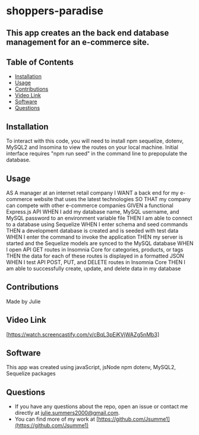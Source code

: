# shoppers-paradise
  
## This app creates an the back end database management for an e-commerce site.
## Table of Contents
* [Installation](#installation)
* [Usage](#usage)
* [Contributions](#contributions)
* [Video Link](#video)
* [Software](#software)
* [Questions](#questions)

## Installation
 To interact with this code, you will need to install npm sequelize, dotenv, MySQL2 and Insomina to view the routes on your local machine.
 Initial interface requires "npm run seed" in the command line to prepopulate the database.

## Usage
AS A manager at an internet retail company
I WANT a back end for my e-commerce website that uses the latest technologies
SO THAT my company can compete with other e-commerce companies
GIVEN a functional Express.js API
WHEN I add my database name, MySQL username, and MySQL password to an environment variable file
THEN I am able to connect to a database using Sequelize
WHEN I enter schema and seed commands
THEN a development database is created and is seeded with test data
WHEN I enter the command to invoke the application
THEN my server is started and the Sequelize models are synced to the MySQL database
WHEN I open API GET routes in Insomnia Core for categories, products, or tags
THEN the data for each of these routes is displayed in a formatted JSON
WHEN I test API POST, PUT, and DELETE routes in Insomnia Core
THEN I am able to successfully create, update, and delete data in my database

## Contributions
Made by Julie

## Video Link

[https://watch.screencastify.com/v/cBqL3pEjKVjWAZg5nMb3]

## Software
This app was created using javaScript, jsNode npm dotenv, MySQL2, Sequelize packages


## Questions 
* If you have any questions about the repo, open an issue or contact me directly at <julie.summers2000@gmail.com>.
* You can find more of my work at [https://github.com/Jsumme1](https://github.com/Jsumme1)
